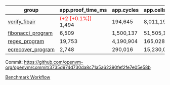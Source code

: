 | group | app.proof_time_ms | app.cycles | app.cells_used | leaf.proof_time_ms | leaf.cycles | leaf.cells_used |
| -- | -- | -- | -- | -- | -- | -- |
| [verify_fibair](https://github.com/openvm-org/openvm/blob/benchmark-results/benchmarks/verify_fibair-3735d974d730da8c71a5a62390fef2fe7e05e58b.md) |<span style='color: red'>(+2 [+0.1%])</span> 1,494 |  194,645 |  8,011,192 |- | - | - |
| [fibonacci_program](https://github.com/openvm-org/openvm/blob/benchmark-results/benchmarks/fibonacci-3735d974d730da8c71a5a62390fef2fe7e05e58b.md) | 6,509 |  1,500,137 |  51,505,102 | 16,346 |  3,170,702 |  128,839,596 |
| [regex_program](https://github.com/openvm-org/openvm/blob/benchmark-results/benchmarks/regex-3735d974d730da8c71a5a62390fef2fe7e05e58b.md) | 19,753 |  4,190,904 |  165,028,173 | 31,686 |  6,524,318 |  291,303,225 |
| [ecrecover_program](https://github.com/openvm-org/openvm/blob/benchmark-results/benchmarks/ecrecover-3735d974d730da8c71a5a62390fef2fe7e05e58b.md) | 2,748 |  290,016 |  15,230,037 | 42,682 |  9,777,653 |  445,625,548 |


Commit: https://github.com/openvm-org/openvm/commit/3735d974d730da8c71a5a62390fef2fe7e05e58b

[Benchmark Workflow](https://github.com/openvm-org/openvm/actions/runs/12613264190)
